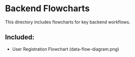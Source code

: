 # Backend Flowcharts

This directory includes flowcharts for key backend workflows.

## Included:
- User Registration Flowchart (data-flow-diagram.png)